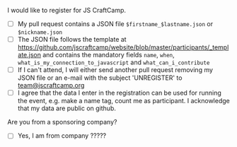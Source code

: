 I would like to register for JS CraftCamp.    
- [ ] My pull request contains a JSON file `$firstname_$lastname.json` or `$nickname.json`    
- [ ] The JSON file follows the template at https://github.com/jscraftcamp/website/blob/master/participants/_template.json and contains the mandatory fields `name`, `when`, `what_is_my_connection_to_javascript` and `what_can_i_contribute`    
- [ ] If I can't attend, I will either send another pull request removing my JSON file or an e-mail with the subject 'UNREGISTER' to team@jscraftcamp.org
- [ ] I agree that the data I enter in the registration can be used for running the event, e.g. make a name tag, count me as participant. I acknowledge that my data are public on github.

Are you from a sponsoring company?
- [ ] Yes, I am from company ?????
